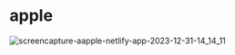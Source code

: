 # apple

![screencapture-aapple-netlify-app-2023-12-31-14_14_11](https://github.com/sand977/apple/assets/147428180/086d09bb-5475-4089-a3ed-95432101a8e4)
